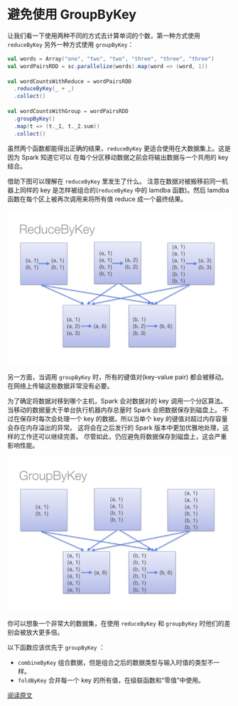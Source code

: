 # 避免使用 GroupByKey

让我们看一下使用两种不同的方式去计算单词的个数，第一种方式使用 `reduceByKey` 另外一种方式使用 `groupByKey`：

```scala
val words = Array("one", "two", "two", "three", "three", "three")
val wordPairsRDD = sc.parallelize(words).map(word => (word, 1))

val wordCountsWithReduce = wordPairsRDD
  .reduceByKey(_ + _)
  .collect()

val wordCountsWithGroup = wordPairsRDD
  .groupByKey()
  .map(t => (t._1, t._2.sum))
  .collect()
```

虽然两个函数都能得出正确的结果，`reduceByKey` 更适合使用在大数据集上。这是因为 Spark 知道它可以 在每个分区移动数据之前会将输出数据与一个共用的 key 结合。

借助下图可以理解在 `reduceByKey` 里发生了什么。 注意在数据对被搬移前同一机器上同样的 key 是怎样被组合的(`reduceByKey` 中的 lamdba 函数)。然后 lamdba 函数在每个区上被再次调用来将所有值 reduce 成一个最终结果。

![](../images/reduce_by.png)

另一方面，当调用 `groupByKey` 时，所有的键值对(key-value pair) 都会被移动。在网络上传输这些数据非常没有必要。

为了确定将数据对移到哪个主机，Spark 会对数据对的 key 调用一个分区算法。
当移动的数据量大于单台执行机器内存总量时 Spark 会把数据保存到磁盘上。
不过在保存时每次会处理一个 key 的数据，所以当单个 key 的键值对超过内存容量会存在内存溢出的异常。 
这将会在之后发行的 Spark 版本中更加优雅地处理，这样的工作还可以继续完善。
尽管如此，仍应避免将数据保存到磁盘上，这会严重影响性能。

![](../images/group_by.png)

你可以想象一个非常大的数据集，在使用 `reduceByKey` 和 `groupByKey` 时他们的差别会被放大更多倍。

以下函数应该优先于 `groupByKey` ：

- `combineByKey` 组合数据，但是组合之后的数据类型与输入时值的类型不一样。
- `foldByKey` 合并每一个 key 的所有值，在级联函数和“零值”中使用。

[阅读原文](http://databricks.gitbooks.io/databricks-spark-knowledge-base/content/best_practices/prefer_reducebykey_over_groupbykey.html)
